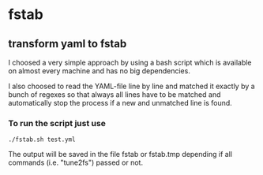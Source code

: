 # fstab
## transform yaml to fstab

I choosed a very simple approach by using a bash script which is available on almost every machine and has no big dependencies.

I also choosed to read the YAML-file line by line and matched it exactly by a bunch of regexes so that always all lines have to be matched and automatically stop the process if a new and unmatched line is found.

### To run the script just use
```
./fstab.sh test.yml
```
The output will be saved in the file fstab or fstab.tmp depending if all commands (i.e. "tune2fs") passed or not.
